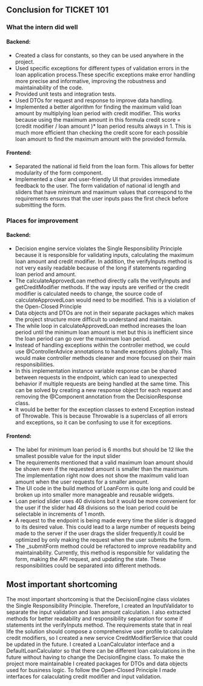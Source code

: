 ## Conclusion for TICKET 101

### What the intern did well

#### Backend:
- Created a class for constants, so they can be used anywhere in the project.
- Used specific exceptions for different types of validation errors in the loan application process.These specific exceptions make error handling more precise and informative, improving the robustness and maintainability of the code.
- Provided unit tests and integration tests.
- Used DTOs for request and response to improve data handling.
- Implemented a better algorithm for finding the maximum valid loan amount by multiplying loan period with credit modifier. This works because using the maximum amount in this formula credit score = (credit modifier / loan amount )* loan period results always in 1. This is much more efficient than checking the credit score for each possible loan amount to find the maximum amount with the provided formula.

#### Frontend:
- Separated the national id field from the loan form. This allows for better modularity of the form component.
- Implemented a clear and user-friendly UI that provides immediate feedback to the user. The form validation of national id length and sliders that have minimum and maximum values that correspond to the requirements ensures that the user inputs pass the first check before submitting the form.

### Places for improvement

#### Backend:
- Decision engine service violates the Single Responsibility Principle because it is responsible for validating inputs, calculating the maximum loan amount and credit modifier. In addition, the verifyInputs method is not very easily readable because of the long if statements regarding loan period and amount.
- The calculateApprovedLoan method directly calls the verifyInputs and getCreditModifier methods. If the way inputs are verified or the credit modifier is calculated needs to change, the source code of calculateApprovedLoan would need to be modified. This is a violation of the Open-Closed Principle
- Data objects and DTOs are not in their separate packages which makes the project structure more difficult to understand and maintain.
- The while loop in calculateApprovedLoan method increases the loan period until the minimum loan amount is met but this is inefficient since the loan period can go over the maximum loan period.
- Instead of handling exceptions within the controller method, we could use @ControllerAdvice annotations to handle exceptions globally. This would make controller methods cleaner and more focused on their main responsibilities.
- In this implementation instance variable response can be shared between requests in the endpoint, which can lead to unexpected behavior if multiple requests are being handled at the same time. This can be solved by creating a new response object for each request and removing the @Component annotation from the DecisionResponse class.
- It would be better for the exception classes to extend Exception instead of Throwable. This is because Throwable is a superclass of all errors and exceptions, so it can be confusing to use it for exceptions.

#### Frontend:
- The label for minimum loan period is 6 months but should be 12 like the smallest possible value for the input slider
- The requirements mentioned that a valid maximum loan amount should be shown even if the requested amount is smaller than the maximum. The implementation right now does not show the maximum valid loan amount when the user requests for a smaller amount.
- The UI code in the build method of LoanForm is quite long and could be broken up into smaller more manageable and reusable widgets.
- Loan period slider uses 40 divisions but it would be more convenient for the user if the slider had 48 divisions so the loan period could be selectable in increments of 1 month.
- A request to the endpoint is being made every time the slider is dragged to its desired value. This could lead to a large number of requests being made to the server if the user drags the slider frequently.It could be optimized by only making the request when the user submits the form.
- The _submitForm method could be refactored to improve readability and maintainability. Currently, this method is responsible for validating the form, making the API request, and updating the state. These responsibilities could be separated into different methods.

## Most important shortcoming

The most important shortcoming is that the DecisionEngine class violates the Single Responsibility Principle. Therefore, I created an InputValidator to separate the input validation and loan amount calculation. I also extracted methods for better readability and responsibility separation for some if statements int the verifyInputs method. The requirements state that in real life the solution should compose a comprehensive user profile to calculate credit modifiers, so I created a new service CreditModifierService that could be updated in the future. I created a LoanCalculator interface and a DefaultLoanCalculator so that there can be different loan calculations in the future without having to change the DecisionEngine class. To make the project more maintainable I created packages for DTOs and data objects used for business logic. To follow the Open-Closed Principle I made interfaces for calaculating credit modifier and input validation.